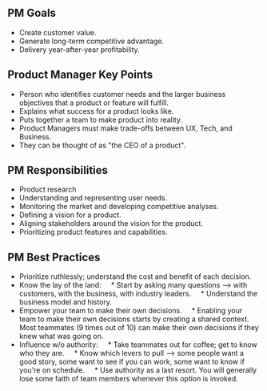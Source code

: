 ## PM Goals

* Create customer value.
* Generate long-term competitive advantage.
* Delivery year-after-year profitability.

## Product Manager Key Points

* Person who identifies customer needs and the larger business objectives that a product or feature will fulfill.
* Explains what success for a product looks like.
* Puts together a team to make product into reality.
* Product Managers must make trade-offs between UX, Tech, and Business.
* They can be thought of as "the CEO of a product".

## PM Responsibilities

* Product research
* Understanding and representing user needs.
* Monitoring the market and developing competitive analyses.
* Defining a vision for a product.
* Aligning stakeholders around the vision for the product.
* Prioritizing product features and capabilities.

## PM Best Practices
  
* Prioritize ruthlessly; understand the cost and benefit of each decision.
* Know the lay of the land:
    * Start by asking many questions --> with customers, with the business, with industry leaders.
    * Understand the business model and history.
* Empower your team to make their own decisions.
    * Enabling your team to make their own decisions starts by creating a shared context. Most teammates (9 times out of 10) can make their own decisions if they knew what was going on.
* Influence w/o authority:
    * Take teammates out for coffee; get to know who they are.
    * Know which levers to pull --> some people want a good story, some want to see if you can work, some want to know if you're on schedule.
    * Use authority as a last resort. You will generally lose some faith of team members whenever this option is invoked.